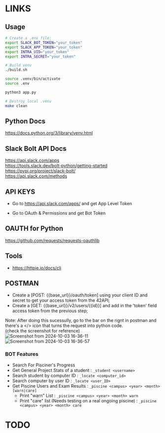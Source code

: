 # LINKS

## Usage

```sh
# Create a .env file:
export SLACK_BOT_TOKEN="your_token"
export SLACK_APP_TOKEN="your_token"
export INTRA_UID="your_token"
export INTRA_SECRET="your_token"

# Build venv
./build.sh

source .venv/bin/activate
source .env

python3 app.py

# Destroy local .venv
make clean
```

## Python Docs

https://docs.python.org/3/library/venv.html

## Slack Bolt API Docs

https://api.slack.com/apps
<br/>
https://tools.slack.dev/bolt-python/getting-started
<br/>
https://pypi.org/project/slack-bolt/
<br/>
https://api.slack.com/methods

## API KEYS

- Go to https://api.slack.com/apps/ and get App Level Token

- Go to OAuth & Permissions and get Bot Token

## OAUTH for Python

https://github.com/requests/requests-oauthlib

## Tools

- https://httpie.io/docs/cli


## POSTMAN
        
- Create a [POST: {{base_url}}/oauth/token] using your client ID and secret to get your access token from the 42API;
- Create a [GET: {{base_url}}/v2/users/{{id}}] and add in the 'token' field access token from the previous step;

Note: After doing this sucessully, go to the bar on the rignt in postman and there's a </> icon that turns the request into python code.
<br/>
(check the screenshot for reference)
![Screenshot from 2024-10-03 16-36-11](https://github.com/user-attachments/assets/f58467d2-6738-4649-8b11-70bff729b596)
![Screenshot from 2024-10-03 16-36-57](https://github.com/user-attachments/assets/a6457bd0-c346-4e90-a2d3-918a03afb229)


### BOT Features

- Search For Pisciner's Progress
- Get General Project Stats of a student : `_student <username>`
- Search student by computer ID : `_locate <computer_id>`
- Search computer by user ID : `_locate <user_ID>`
- Get Piscine Users and Exam Results : `_piscine <campus> <year> <month> [warn|care]`
    - Print "warn" List : `_piscine <campus> <year> <month> warn`
    - Print "care" list (Needs testing on a real ongoing piscine) : `_piscine <campus> <year> <month> care`

# TODO

